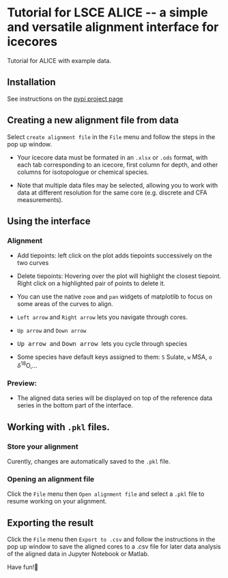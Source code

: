 # Tutorial for LSCE ALICE -- a simple and versatile alignment interface for icecores

Tutorial for ALICE with example data.

## Installation

See instructions on the [pypi project page](https://pypi.org/project/lscealice/)

## Creating a new alignment file from data
Select `create alignment file` in the `File` menu and follow the steps in the pop up window.

- Your icecore data must be formated in an `.xlsx` or `.ods` format, with each tab corresponding to an icecore, first column for depth, and other columns for isotopologue or chemical species.

- Note that multiple data files may be selected, allowing you to work with data at different resolution for the same core (e.g. discrete and CFA measurements).

## Using the interface

### Alignment

- Add tiepoints: left click on the plot adds tiepoints successively on the two curves
- Delete tiepoints: Hovering over the plot will highlight the closest tiepoint. Right click on a highlighted pair of points to delete it.

- You can use the native `zoom` and `pan` widgets of matplotlib to focus on some areas of the curves to align.

- `Left arrow` and `Right arrow` lets you navigate through cores.
- `Up arrow` and `Down arrow` 
- <kbd> Up arrow </kbd> and <kbd> Down arrow </kbd> lets you cycle through species
- Some species have default keys assigned to them: `S` Sulate, `w` MSA, `o` $\delta^{18}$O,...


### Preview: 
- The aligned data series will be displayed on top of the reference data series in the bottom part of the interface.

## Working with `.pkl` files.
### Store your alignment
Curently, changes are automatically saved to the `.pkl` file.
### Opening an alignment file
Click the `File` menu then `Open alignment file` and select a `.pkl` file to resume working on your alignment.

## Exporting the result
Click the `File` menu then `Export to .csv` and follow the instructions in the pop up window to save the aligned cores to a .csv file for later data analysis of the aligned data in Jupyter Notebook or Matlab.


Have fun!🐧
